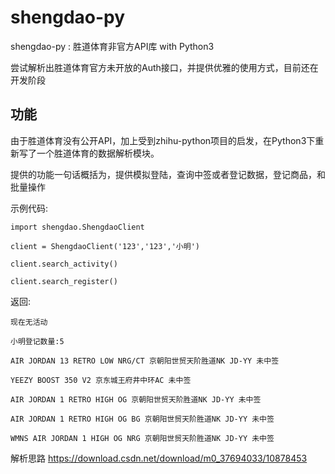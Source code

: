 # shengdao-py
shengdao-py : 胜道体育非官方API库 with Python3

尝试解析出胜道体育官方未开放的Auth接口，并提供优雅的使用方式，目前还在开发阶段

## 功能
由于胜道体育没有公开API，加上受到zhihu-python项目的启发，在Python3下重新写了一个胜道体育的数据解析模块。

提供的功能一句话概括为，提供模拟登陆，查询中签或者登记数据，登记商品，和批量操作

示例代码:
```
import shengdao.ShengdaoClient

client = ShengdaoClient('123','123','小明')

client.search_activity()

client.search_register()
```

返回:
```
现在无活动

小明登记数量:5

AIR JORDAN 13 RETRO LOW NRG/CT 京朝阳世贸天阶胜道NK JD-YY 未中签

YEEZY BOOST 350 V2 京东城王府井中环AC 未中签

AIR JORDAN 1 RETRO HIGH OG 京朝阳世贸天阶胜道NK JD-YY 未中签

AIR JORDAN 1 RETRO HIGH OG BG 京朝阳世贸天阶胜道NK JD-YY 未中签

WMNS AIR JORDAN 1 HIGH OG NRG 京朝阳世贸天阶胜道NK JD-YY 未中签
```
解析思路
https://download.csdn.net/download/m0_37694033/10878453
